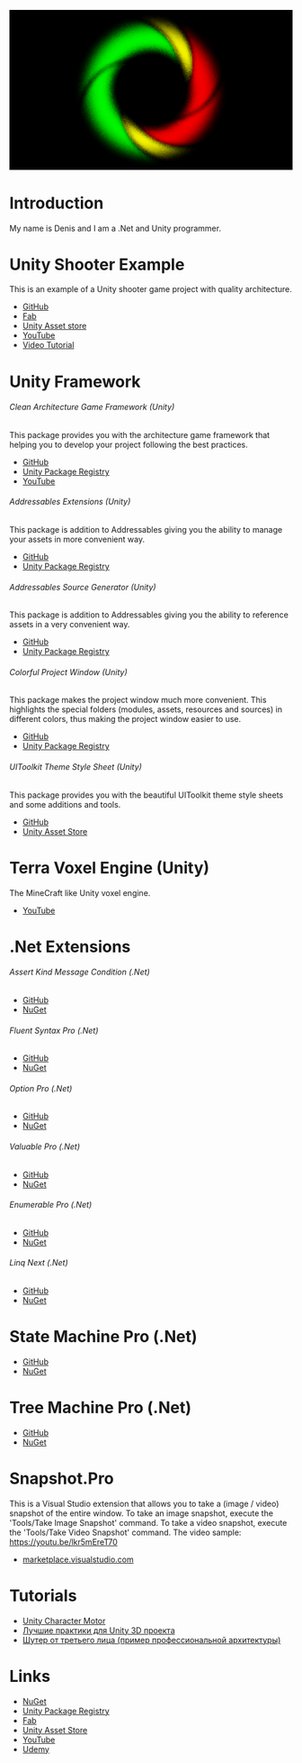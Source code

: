 ![Logo](Logo.png)

# Introduction
My name is Denis and I am a .Net and Unity programmer.

# Unity Shooter Example
This is an example of a Unity shooter game project with quality architecture.
- [GitHub](https://github.com/Denis535/UnityShooterExample)
- [Fab](https://www.fab.com/listings/ce815185-13df-4580-826f-5ef5ed598077)
- [Unity Asset store](https://u3d.as/3pWS)
- [YouTube](https://youtu.be/sfkF_tLaoOk)
- [Video Tutorial](https://www.udemy.com/user/denis-84102)

# Unity Framework
###### Clean Architecture Game Framework (Unity)
This package provides you with the architecture game framework that helping you to develop your project following the best practices.
- [GitHub](https://github.com/Denis535/UnityFramework/)
- [Unity Package Registry](https://openupm.com/packages/com.denis535.clean-architecture-game-framework/)
- [YouTube](https://youtu.be/JQobAqfakJQ)

###### Addressables Extensions (Unity)
This package is addition to Addressables giving you the ability to manage your assets in more convenient way.
- [GitHub](https://github.com/Denis535/UnityFramework/)
- [Unity Package Registry](https://openupm.com/packages/com.denis535.addressables-extensions/)

###### Addressables Source Generator (Unity)
This package is addition to Addressables giving you the ability to reference assets in a very convenient way.
- [GitHub](https://github.com/Denis535/UnityFramework/)
- [Unity Package Registry](https://openupm.com/packages/com.denis535.addressables-source-generator/)

###### Colorful Project Window (Unity)
This package makes the project window much more convenient. This highlights the special folders (modules, assets, resources and sources) in different colors, thus making the project window easier to use.
- [GitHub](https://github.com/Denis535/UnityFramework/)
- [Unity Package Registry](https://openupm.com/packages/com.denis535.colorful-project-window/)

###### UIToolkit Theme Style Sheet (Unity)
This package provides you with the beautiful UIToolkit theme style sheets and some additions and tools.
- [GitHub](https://github.com/Denis535/UIToolkitThemeStyleSheet)
- [Unity Asset Store](https://assetstore.unity.com/packages/tools/gui/uitoolkit-theme-style-sheet-273463)

# Terra Voxel Engine (Unity)
The MineCraft like Unity voxel engine.
- [YouTube](https://youtube.com/playlist?list=PLCBvBw9keXRP7-GIVQt0qIsFRGGDIwvJV)

# .Net Extensions
###### Assert Kind Message Condition (.Net)
- [GitHub](https://github.com/denis535/DotNet.Extensions)
- [NuGet](https://www.nuget.org/packages/Assert.Kind.Message.Condition)

###### Fluent Syntax Pro (.Net)
- [GitHub](https://github.com/denis535/DotNet.Extensions)
- [NuGet](https://www.nuget.org/packages/Net.Extensions)

###### Option Pro (.Net)
- [GitHub](https://github.com/denis535/DotNet.Extensions)
- [NuGet](https://www.nuget.org/packages/Option.Pro)

###### Valuable Pro (.Net)
- [GitHub](https://github.com/denis535/DotNet.Extensions)
- [NuGet](https://www.nuget.org/packages/Valuable.Pro)

###### Enumerable Pro (.Net)
- [GitHub](https://github.com/denis535/DotNet.Extensions)
- [NuGet](https://www.nuget.org/packages/Enumerable.Pro)

###### Linq Next (.Net)
- [GitHub](https://github.com/denis535/DotNet.Extensions)
- [NuGet](https://www.nuget.org/packages/Linq.Next)

# State Machine Pro (.Net)
- [GitHub](https://github.com/denis535/StateMachine.Pr)
- [NuGet](https://www.nuget.org/packages/StateMachine.Pro)

# Tree Machine Pro (.Net)
- [GitHub](https://github.com/denis535/StateMachine.Pr)
- [NuGet](https://www.nuget.org/packages/TreeMachine.Pro)

# Snapshot.Pro
This is a Visual Studio extension that allows you to take a (image / video) snapshot of the entire window.
To take an image snapshot, execute the 'Tools/Take Image Snapshot' command.
To take a video snapshot, execute the 'Tools/Take Video Snapshot' command.
The video sample: https://youtu.be/lkr5mEreT70
- [marketplace.visualstudio.com](https://marketplace.visualstudio.com/items?itemName=Denis535.Snapshot-Pro)

# Tutorials
- [Unity Character Motor](https://gamedev.ru/unity/articles/Unity_Character_Motor)
- [Лучшие практики для Unity 3D проекта](https://habr.com/ru/articles/833532/)
- [Шутер от третьего лица (пример профессиональной архитектуры)](https://www.udemy.com/course/szfztcwd)

# Links
- [NuGet](https://www.nuget.org/profiles/Denis535)
- [Unity Package Registry](https://openupm.com/packages/?sort=downloads&q=denis535)
- [Fab](https://www.fab.com/sellers/Denis535)
- [Unity Asset Store](https://assetstore.unity.com/publishers/90787)
- [YouTube](https://www.youtube.com/channel/UCLFdZl0pFkCkHpDWmodBUFg)
- [Udemy](https://www.udemy.com/user/denis-84102)
